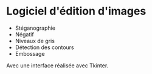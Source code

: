 # Logiciel d'édition d'images

- Stéganographie
- Négatif
- Niveaux de gris
- Détection des contours
- Embossage

Avec une interface réalisée avec Tkinter.
